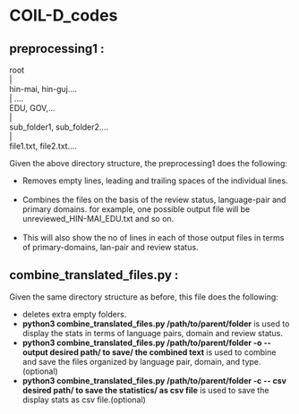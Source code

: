 # COIL-D_codes

## preprocessing1 : <br />

root
<br />
|
<br />
hin-mai, hin-guj....
<br />
|          .... 
<br />
EDU, GOV,... 
<br />
|
<br />
sub_folder1, sub_folder2....
<br />
|
<br />
file1.txt, file2.txt.... 

Given the above directory structure, the preprocessing1 does the following:
 <br />
- Removes empty lines, leading and trailing spaces of the individual lines.
  <br />
  <br />
- Combines the files on the basis of the review status, language-pair and  primary domains. for example, one possible output file will be unreviewed_HIN-MAI_EDU.txt and so on.
  <br />
  <br />
- This will also show the no of lines in each of those output files in terms of primary-domains, lan-pair and review status.

## combine_translated_files.py : <br />

Given the same directory structure as before, this file does the following: <br />

- deletes extra empty folders.
- **python3 combine_translated_files.py /path/to/parent/folder** is used to display the stats in terms of language pairs, domain and review status. <br />
- **python3 combine_translated_files.py /path/to/parent/folder -o -- output desired path/ to save/ the combined text** is used to combine and save the files organized by language pair, domain, and type. (optional) <br />
- **python3 combine_translated_files.py /path/to/parent/folder -c -- csv desired path/ to save the statistics/ as csv file** is used to save the display stats as csv file.(optional) <br />






